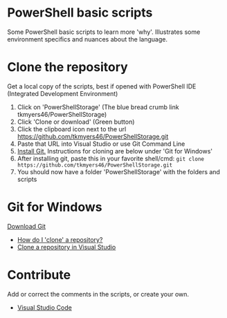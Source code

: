 # PowerShell basic scripts 
Some PowerShell basic scripts to learn more 'why'. Illustrates some environment specifics and nuances about the language. 

# Clone the repository
Get a local copy of the scripts, best if opened with PowerShell IDE (Integrated Development Environment)

1. Click on 'PowerShellStorage' (The blue bread crumb link tkmyers46/PowerShellStorage)
2. Click 'Clone or download' (Green button)
3. Click the clipboard icon next to the url https://github.com/tkmyers46/PowerShellStorage.git
4. Paste that URL into Visual Studio or use Git Command Line
5. [Install Git.](https://git-scm.com/downloads) Instructions for cloning are below under 'Git for Windows'
6. After installing git, paste this in your favorite shell/cmd: ```git clone https://github.com/tkmyers46/PowerShellStorage.git```
7. You should now have a folder 'PowerShellStorage' with the folders and scripts

# Git for Windows
[Download Git](https://git-scm.com/downloads)
- [How do I 'clone' a repository?](https://git-scm.com/book/en/v2/Git-Basics-Getting-a-Git-Repository)
- [Clone a repository in Visual Studio](https://docs.microsoft.com/en-us/azure/devops/repos/git/clone?view=vsts&tabs=visual-studio)

# Contribute
Add or correct the comments in the scripts, or create your own.
- [Visual Studio Code](https://github.com/Microsoft/vscode)
